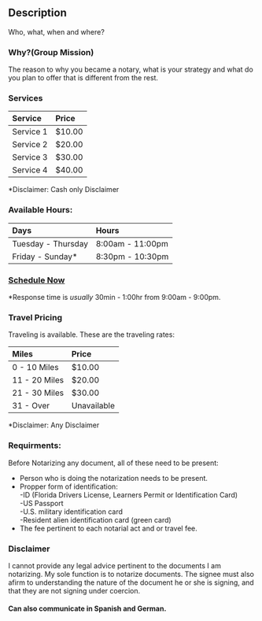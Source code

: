 ## [](#header-1)Description

Who, what, when and where? 

### [](#header-2)Why?(Group Mission)

The reason to why you became a notary, what is your strategy and what do you plan to offer that is different from the rest.

### [](#header-6)Services

| Service           | Price  | 
|:------------------|:-------|
| Service 1         | $10.00 |
| Service 2         | $20.00 |
| Service 3         | $30.00 |
| Service 4         | $40.00 |

*Disclaimer: Cash only Disclaimer 

### [](#header-6)Available Hours: 

| Days               | Hours            |
|:-------------------|:-----------------|
| Tuesday - Thursday | 8:00am - 11:00pm |
| Friday - Sunday*   | 8:30pm - 10:30pm |

### [Schedule Now](emailscript) 
*Response time is _usually_ 30min - 1:00hr from 9:00am - 9:00pm. 

### [](#header-6)Travel Pricing

Traveling is available. These are the traveling rates: 

| Miles             | Price       |
|:------------------|:------------|
| 0 - 10 Miles      | $10.00      |
| 11 - 20 Miles     | $20.00      |
| 21 - 30 Miles     | $30.00      |
| 31 - Over         | Unavailable |

*Disclaimer: Any Disclaimer 

### [](#header-4)Requirments: 

Before Notarizing any document, all of these need to be present: 

*   Person who is doing the notarization needs to be present. 
*   Propper form of identification:<br />
      -ID (Florida Drivers License, Learners Permit or Identification Card)<br /> 
      -US Passport <br />
      -U.S. military identification card <br />
      -Resident alien identification card (green card) <br />
*   The fee pertinent to each notarial act and or travel fee. 

### [](#header-1)Disclaimer

I cannot provide any legal advice pertinent to the documents I am notarizing. My sole function is to notarize documents. The signee must also afirm to understanding the nature of the document he or she is signing, and that they are not signing under coercion. 

#### [](#header-8)Can also communicate in Spanish and German.


